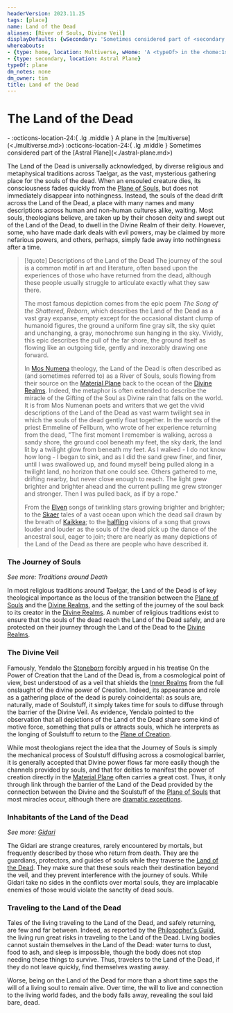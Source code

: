 ```yaml
---
headerVersion: 2023.11.25
tags: [place]
name: Land of the Dead
aliases: [River of Souls, Divine Veil]
displayDefaults: {wSecondary: 'Sometimes considered part of <secondary:1>'}
whereabouts:
- {type: home, location: Multiverse, wHome: 'A <typeOf> in the <home:1s>'}
- {type: secondary, location: Astral Plane}
typeOf: plane
dm_notes: none
dm_owner: tim
title: Land of the Dead
---
```

# The Land of the Dead
<div class="grid cards ext-narrow-margin ext-one-column" markdown>
-    :octicons-location-24:{ .lg .middle } A plane in the [multiverse](<./multiverse.md>)  
    :octicons-location-24:{ .lg .middle } Sometimes considered part of the [Astral Plane](<./astral-plane.md>)  
</div>


The Land of the Dead is universally acknowledged, by diverse religious and metaphysical traditions across Taelgar, as the vast, mysterious gathering place for the souls of the dead. When an ensouled creature dies, its consciousness fades quickly from the [Plane of Souls](<./plane-of-souls.md>), but does not immediately disappear into nothingness. Instead, the souls of the dead drift across the Land of the Dead, a place with many names and many descriptions across human and non-human cultures alike, waiting. Most souls, theologians believe, are taken up by their chosen deity and swept out of the Land of the Dead, to dwell in the Divine Realm of their deity. However, some, who have made dark deals with evil powers, may be claimed by more nefarious powers, and others, perhaps, simply fade away into nothingness after a time. 

>[!quote] Descriptions of the Land of the Dead
>The journey of the soul is a common motif in art and literature, often based upon the experiences of those who have returned from the dead, although these people usually struggle to articulate exactly what they saw there. 
>
>The most famous depiction comes from the epic poem _The Song of the Shattered, Reborn_, which describes the Land of the Dead as a vast gray expanse, empty except for the occasional distant clump of humanoid figures, the ground a uniform fine gray silt, the sky quiet and unchanging, a gray, monochrome sun hanging in the sky. Vividly, this epic describes the pull of the far shore, the ground itself as flowing like an outgoing tide, gently and inexorably drawing one forward. 
>
>In [Mos Numena](<../gods-and-religions/religions/mos-numena/mos-numena.md>) theology, the Land of the Dead is often described as (and sometimes referred to) as a River of Souls, souls flowing from their source on the [Material Plane](<./material-plane.md>) back to the ocean of the [Divine Realms](<spiritual-realms/divine-realms.md>). Indeed, the metaphor is often extended to describe the miracle of the Gifting of the Soul as Divine rain that falls on the world. It is from Mos Numenan poets and writers that we get the vivid descriptions of the Land of the Dead as vast warm twilight sea in which the souls of the dead gently float together. In the words of the priest Emmeline of Fellburn, who wrote of her experience returning from the dead, "The first moment I remember is walking, across a sandy shore, the ground cool beneath my feet, the sky dark, the land lit by a twilight glow from beneath my feet. As I walked - I do not know how long - I began to sink, and as I did the sand grew finer, and finer, until I was swallowed up, and found myself being pulled along in a twilight land, no horizon that one could see. Others gathered to me, drifting nearby, but never close enough to reach. The light grew brighter and brighter ahead and the current pulling me grew stronger and stronger. Then I was pulled back, as if by a rope."
>
>From the [Elven](<../species/elves.md>) songs of twinkling stars growing brighter and brighter; to the [Skaer](<../gazetteer/western-green-sea/realms/skaer.md>) tales of a vast ocean upon which the dead sail drawn by the breath of [Kaikkea](<../gods-and-religions/gods/incorporeal-gods/kaikkea.md>); to the [halfling](<../species/halflings.md>) visions of a song that grows louder and louder as the souls of the dead pick up the dance of the ancestral soul, eager to join; there are nearly as many depictions of the Land of the Dead as there are people who have described it. 

### The Journey of Souls

*See more: Traditions around Death*



In most religious traditions around Taelgar, the Land of the Dead is of key theological importance as the locus of the transition between the [Plane of Souls](<./plane-of-souls.md>) and the [Divine Realms](<spiritual-realms/divine-realms.md>), and the setting of the journey of the soul back to its creator in the [Divine Realms](<spiritual-realms/divine-realms.md>). A number of religious traditions exist to ensure that the souls of the dead reach the Land of the Dead safely, and are protected on their journey through the Land of the Dead to the [Divine Realms](<spiritual-realms/divine-realms.md>). 

### The Divine Veil

Famously, Yendalo the [Stoneborn](<../species/stoneborn.md>) forcibly argued in his treatise On the Power of Creation that the Land of the Dead is, from a cosmological point of view, best understood of as a veil that shields the [Inner Realms](<planar-concepts/inner-realms.md>) from the full onslaught of the divine power of Creation. Indeed, its appearance and role as a gathering place of the dead is purely coincidental: as souls are, naturally, made of Soulstuff, it simply takes time for souls to diffuse through the barrier of the Divine Veil. As evidence, Yendalo pointed to the observation that all depictions of the Land of the Dead share some kind of motive force, something that pulls or attracts souls, which he interprets as the longing of Soulstuff to return to the [Plane of Creation](<./plane-of-creation.md>). 

While most theologians reject the idea that the Journey of Souls is simply the mechanical process of Soulstuff diffusing across a cosmological barrier, it is generally accepted that Divine power flows far more easily though the channels provided by souls, and that for deities to manifest the power of creation directly in the [Material Plane](<./material-plane.md>) often carries a great cost. Thus, it only through link through the barrier of the Land of the Dead provided by the connection between the Divine and the Soulstuff of the [Plane of Souls](<./plane-of-souls.md>) that most miracles occur, although there are [dramatic exceptions](<../primary-sources/founding-of-dunmar.md>). 
### Inhabitants of the Land of the Dead

*See more: [Gidari](<../species/extraplanar/gidari.md>)*

The Gidari are strange creatures, rarely encountered by mortals, but frequently described by those who return from death. They are the guardians, protectors, and guides of souls while they traverse the [Land of the Dead](<./land-of-the-dead.md>). They make sure that these souls reach their destination beyond the veil, and they prevent interference with the journey of souls. While Gidari take no sides in the conflicts over mortal souls, they are implacable enemies of those would violate the sanctity of dead souls.


### Traveling to the Land of the Dead

Tales of the living traveling to the Land of the Dead, and safely returning, are few and far between. Indeed, as reported by the [Philosopher's Guild](<../groups/tollen-guilds/ancient-and-honorable-guild-of-philosophers.md>), the living run great risks in traveling to the Land of the Dead. Living bodies cannot sustain themselves in the Land of the Dead: water turns to dust, food to ash, and sleep is impossible, though the body does not stop needing these things to survive. Thus, travelers to the Land of the Dead, if they do not leave quickly, find themselves wasting away. 

Worse, being on the Land of the Dead for more than a short time saps the will of a living soul to remain alive. Over time, the will to live and connection to the living world fades, and the body falls away, revealing the soul laid bare, dead. 



